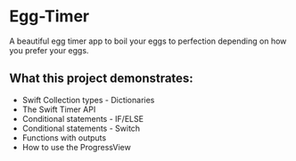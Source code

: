 # Egg-Timer
 A beautiful egg timer app to boil your eggs to perfection depending on how you prefer your eggs. 

## What this project demonstrates:

* Swift Collection types - Dictionaries
* The Swift Timer API
* Conditional statements - IF/ELSE
* Conditional statements - Switch
* Functions with outputs
* How to use the ProgressView
  
